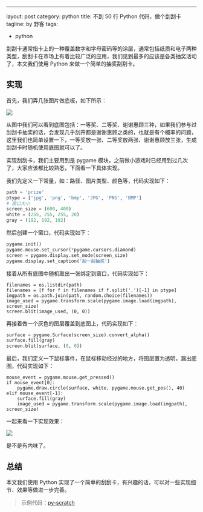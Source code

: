 ---
layout: post
category: python
title: 不到 50 行 Python 代码，做个刮刮卡
tagline: by 野客
tags:
  - python

刮刮卡通常指卡上的一种覆盖数字和字母密码等的涂层，通常包括纸质和电子两种类型，刮刮卡在市场上有着比较广泛的应用，我们见到最多的应该是各类抽奖活动了，本文我们使用 Python 来做一个简单的抽奖刮刮卡。

<!--more-->

## 实现

首先，我们弄几张图片做底板，如下所示：

![](http://www.justdopython.com/assets/images/2020/07/scratch/1.PNG)

从图中我们可以看到底图包括：一等奖、二等奖、谢谢惠顾三种，如果我们参与过刮刮卡抽奖的话，会发现几乎刮开都是谢谢惠顾之类的，也就是有个概率的问题，这里我们也简单设置一下，一等奖放一张、二等奖放两张、谢谢惠顾放三张，生成刮刮卡时随机使用底图就可以了。

实现刮刮卡，我们主要用到是 pygame 模块，之前做小游戏时已经用到过几次了，大家应该都比较熟悉，下面看一下具体实现。

我们先定义一下常量，如：路径、图片类型、颜色等，代码实现如下：

```python
path = 'prize'
ptype = ['jpg', 'png', 'bmp', 'JPG', 'PNG', 'BMP']
# 窗口大小
screen_size = (600, 400)
white = (255, 255, 255, 20)
gray = (192, 192, 192)
```

然后创建一个窗口，代码实现如下：

```python
pygame.init()
pygame.mouse.set_cursor(*pygame.cursors.diamond)
screen = pygame.display.set_mode(screen_size)
pygame.display.set_caption('刮一刮抽奖')
```

接着从所有底图中随机取出一张绑定到窗口，代码实现如下：

```
filenames = os.listdir(path)
filenames = [f for f in filenames if f.split('.')[-1] in ptype]
imgpath = os.path.join(path, random.choice(filenames))
image_used = pygame.transform.scale(pygame.image.load(imgpath), screen_size)
screen.blit(image_used, (0, 0))
```

再接着做一个灰色的图层覆盖到底图上，代码实现如下：

```python
surface = pygame.Surface(screen_size).convert_alpha()
surface.fill(gray)
screen.blit(surface, (0, 0))
```

最后，我们定义一下鼠标事件，在鼠标移动经过的地方，将图层置为透明，漏出底图，代码实现如下：

```
mouse_event = pygame.mouse.get_pressed()
if mouse_event[0]:
	pygame.draw.circle(surface, white, pygame.mouse.get_pos(), 40)
elif mouse_event[-1]:
	surface.fill(gray)
	image_used = pygame.transform.scale(pygame.image.load(imgpath), screen_size)
```

一起来看一下实现效果：

![](http://www.justdopython.com/assets/images/2020/07/scratch/2.gif)

是不是有内味了。

## 总结

本文我们使用 Python 实现了一个简单的刮刮卡，有兴趣的话，可以对一些实现细节、效果等做进一步完善。

> 示例代码：[py-scratch](https://github.com/JustDoPython/python-examples/tree/master/yeke/py-scratch)
